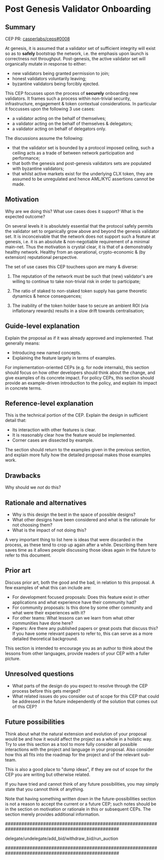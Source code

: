 # Post Genesis Validator Onboarding

## Summary

[summary]: #summary

CEP PR: [casperlabs/ceps#0008](https://github.com/casperlabs/ceps/pull/0008)

At genesis, it is assumed that a validator set of sufficient integrity will exist so as to **safely** bootstrap the network, i.e. the emphasis upon launch is correctness not throughput.  Post-genesis, the active validator set will organically mutate in response to either: 

- new validators being granted permission to join;
- honest validators voluntarily leaving;
- byzantine validators being forcibly ejected.  

This CEP focusses upon the process of **securely** onboarding new validators.  It frames such a process within non-trivial security, infrastructure, engagement & token contextual considerations.  In particular it foccusses upon the following 3 use cases: 

- a validator acting on the behalf of themselves;
- a validator acting on the behalf of themselves & delegators;
- a validator acting on behalf of delegators only.

The discussions assume the following:

- that the validator set is bounded by a protocol imposed ceiling, such a ceiling acts as a trade of between network participation and performance;
- that both the genesis and post-genesis validators sets are populated with byzantine validators;
- that whilst active markets exist for the underlying CLX token, they are assumed to be unregulated and hence AML/KYC assertions cannot be made.

## Motivation

[motivation]: #motivation

Why are we doing this? What use cases does it support? What is the expected outcome?

On several levels it is absolutely essential that the protocol safely permits the validator set to organically grow above and beyond the genesis validator set.  It is inconceivable that the network does not support such a feature at genesis, i.e. it is an absolute & non-negotiable requirement of a minimal main-net.  Thus the motivation is crystal clear, it is that of a demonstrably healthy network.  Healthy from an operational, crypto-economic & (by extension) reputational perspective.  

The set of use cases this CEP touchees upon are many & diverse:

1.  The reputation of the network must be such that (new) validator's are willing to continue to take non-trivial risk in order to participate;

2.  The ratio of staked to non-staked token supply has game theoretic dynamics & hence consequences;  

3.  The inability of the token holder base to secure an ambient ROI (via inflationary rewards) results in a slow drift towards centralisation;

## Guide-level explanation

[guide-level-explanation]: #guide-level-explanation



Explain the proposal as if it was already approved and implemented. That generally means:

- Introducing new named concepts.
- Explaining the feature largely in terms of examples.

For implementation-oriented CEPs (e.g. for node internals), this section should focus on how other developers should think about the change, and give examples of its concrete impact. For policy CEPs, this section should provide an example-driven introduction to the policy, and explain its impact in concrete terms.

## Reference-level explanation

[reference-level-explanation]: #reference-level-explanation

This is the technical portion of the CEP. Explain the design in sufficient detail that:

- Its interaction with other features is clear.
- It is reasonably clear how the feature would be implemented.
- Corner cases are dissected by example.

The section should return to the examples given in the previous section, and explain more fully how the detailed proposal makes those examples work.

## Drawbacks

[drawbacks]: #drawbacks

Why should we *not* do this?

## Rationale and alternatives

[rationale-and-alternatives]: #rationale-and-alternatives

- Why is this design the best in the space of possible designs?
- What other designs have been considered and what is the rationale for not choosing them?
- What is the impact of not doing this?

A very important thing to list here is ideas that were discarded in the process, as these tend to crop up again after a while. Describing them here saves time as it allows people discussing those ideas again in the future to refer to this document.

## Prior art

[prior-art]: #prior-art

Discuss prior art, both the good and the bad, in relation to this proposal.
A few examples of what this can include are:

- For development focused proposals: Does this feature exist in other applications and what experience have their community had?
- For community proposals: Is this done by some other community and what were their experiences with it?
- For other teams: What lessons can we learn from what other communities have done here?
- Papers: Are there any published papers or great posts that discuss this? If you have some relevant papers to refer to, this can serve as a more detailed theoretical background.

This section is intended to encourage you as an author to think about the lessons from other languages, provide readers of your CEP with a fuller picture.

## Unresolved questions

[unresolved-questions]: #unresolved-questions

- What parts of the design do you expect to resolve through the CEP process before this gets merged?
- What related issues do you consider out of scope for this CEP that could be addressed in the future independently of the solution that comes out of this CEP?

## Future possibilities

[future-possibilities]: #future-possibilities

Think about what the natural extension and evolution of your proposal would be and how it would affect the project as a whole in a holistic way. Try to use this section as a tool to more fully consider all possible interactions with the project and language in your proposal. Also consider how this all fits into the roadmap for the project and of the relevant sub-team.

This is also a good place to "dump ideas", if they are out of scope for the CEP you are writing but otherwise related.

If you have tried and cannot think of any future possibilities, you may simply state that you cannot think of anything.

Note that having something written down in the future-possibilities section is not a reason to accept the current or a future CEP; such notes should be in the section on motivation or rationale in this or subsequent CEPs. The section merely provides additional information.





##################################################################################################

delegate/undelegate/add_bid/withdraw_bid/run_auction

##################################################################################################
